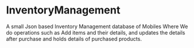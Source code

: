 # InventoryManagement
A small Json based  Inventory Management database of Mobiles
Where We do operations such as Add items and their details, and updates the details after purchase and holds details of purchased products.

